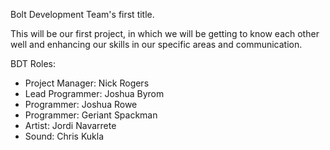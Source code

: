 Bolt Development Team's first title.

This will be our first project, in which we will be getting to know each other well and enhancing our skills in our specific areas and communication.

BDT Roles:

* Project Manager: Nick Rogers
* Lead Programmer: Joshua Byrom
* Programmer: Joshua Rowe
* Programmer: Geriant Spackman
* Artist: Jordi Navarrete
* Sound: Chris Kukla